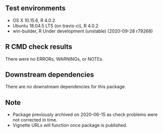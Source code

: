 ## Test environments
* OS X 10.15.6, R 4.0.2
* Ubuntu 18.04.5 LTS (on travis-ci), R 4.0.2
* win-builder, R Under development (unstable) (2020-09-28 r79268)

## R CMD check results
There were no ERRORs, WARNINGs, or NOTEs.

## Downstream dependencies
There are no downstream dependencies for this package.

## Note
* Package previously archived on 2020-06-15 as check problems were not corrected in time.
* Vignette URLs will function once package is published.
